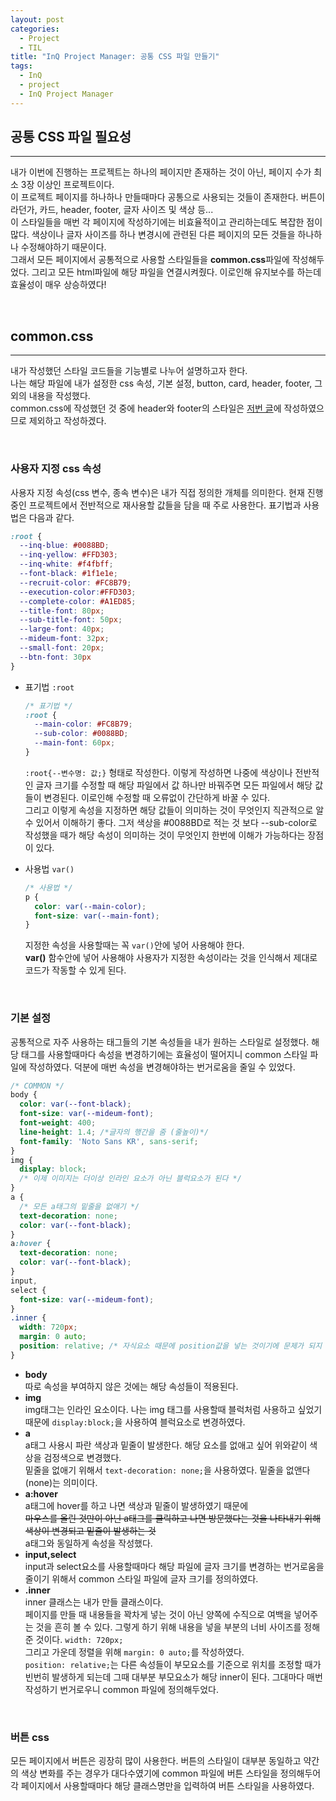 ```yaml
---
layout: post
categories:
  - Project
  - TIL
title: "InQ Project Manager: 공통 CSS 파일 만들기"
tags:
  - InQ
  - project
  - InQ Project Manager
---
```


## __공통 CSS 파일 필요성__
---

내가 이번에 진행하는 프로젝트는 하나의 페이지만 존재하는 것이 아닌, 페이지 수가 최소 3장 이상인 프로젝트이다.  
이 프로젝트 페이지를 하나하나 만들때마다 공통으로 사용되는 것들이 존재한다. 버튼이라던가, 카드, header, footer, 글자 사이즈 및 색상 등...  
이 스타일들을 매번 각 페이지에 작성하기에는 비효율적이고 관리하는데도 복잡한 점이 많다. 색상이나 글자 사이즈를 하나 변경시에 관련된 다른 페이지의 모든 것들을 하나하나 수정해야하기 때문이다.  
그래서 모든 페이지에서 공통적으로 사용할 스타일들을 **common.css**파일에 작성해두었다. 그리고 모든 html파일에 해당 파일을 연결시켜줬다. 이로인해 유지보수를 하는데 효율성이 매우 상승하였다!  

<br>

## __common.css__
---
내가 작성했던 스타일 코드들을 기능별로 나누어 설명하고자 한다.  
나는 해당 파일에 내가 설정한 css 속성, 기본 설정, button, card, header, footer, 그 외의 내용을 작성했다.  
common.css에 작성했던 것 중에 header와 footer의 스타일은 [저번 글](./2022-06-16-InQProject-header-footer.md)에 작성하였으므로 제외하고 작성하겠다.  

<br>

### __사용자 지정 css 속성__
  사용자 지정 속성(css 변수, 종속 변수)은 내가 직접 정의한 개체를 의미한다. 현재 진행중인 프로젝트에서 전반적으로 재사용할 값들을 담을 때 주로 사용한다. 표기법과 사용법은 다음과 같다. 
```css
:root {
  --inq-blue: #0088BD;
  --inq-yellow: #FFD303;
  --inq-white: #f4fbff;
  --font-black: #1f1e1e;
  --recruit-color: #FC8B79;
  --execution-color:#FFD303;
  --complete-color: #A1ED85;
  --title-font: 80px;
  --sub-title-font: 50px;
  --large-font: 40px;
  --mideum-font: 32px;
  --small-font: 20px;
  --btn-font: 30px
}
```
  - 표기법 `:root`
    ```css
    /* 표기법 */
    :root {
      --main-color: #FC8B79;
      --sub-color: #0088BD;
      --main-font: 60px;
    }
    ```
    `:root{--변수명: 값;}` 형태로 작성한다. 이렇게 작성하면 나중에 색상이나 전반적인 글자 크기를 수정할 때 해당 파일에서 값 하나만 바꿔주면 모든 파일에서 해당 값들이 변경된다. 이로인해 수정할 때 오류없이 간단하게 바꿀 수 있다.  
    그리고 이렇게 속성을 지정하면 해당 값들이 의미하는 것이 무엇인지 직관적으로 알 수 있어서 이해하기 좋다. 그저 색상을 #0088BD로 적는 것 보다 --sub-color로 작성했을 때가 해당 속성이 의미하는 것이 무엇인지 한번에 이해가 가능하다는 장점이 있다.

  - 사용법 `var()`
    ```css
    /* 사용법 */
    p {
      color: var(--main-color);
      font-size: var(--main-font);
    }
    ```
    지정한 속성을 사용할때는 꼭 `var()`안에 넣어 사용해야 한다.  
    **var()** 함수안에 넣어 사용해야 사용자가 지정한 속성이라는 것을 인식해서 제대로 코드가 작동할 수 있게 된다. 

<br>

### __기본 설정__
공통적으로 자주 사용하는 태그들의 기본 속성들을 내가 원하는 스타일로 설정했다. 해당 태그를 사용할때마다 속성을 변경하기에는 효율성이 떨어지니 common 스타일 파일에 작성하였다. 덕분에 매번 속성을 변경해야하는 번거로움을 줄일 수 있었다.
```css
/* COMMON */
body {
  color: var(--font-black);
  font-size: var(--mideum-font);
  font-weight: 400;
  line-height: 1.4; /*글자의 행간을 줌 (줄높이)*/
  font-family: 'Noto Sans KR', sans-serif;
}
img {
  display: block;
  /* 이제 이미지는 더이상 인라인 요소가 아닌 블럭요소가 된다 */
}
a {
  /* 모든 a태그의 밑줄을 없애기 */
  text-decoration: none;
  color: var(--font-black);
}
a:hover {
  text-decoration: none;
  color: var(--font-black);
}
input,
select {
  font-size: var(--mideum-font);
}
.inner {
  width: 720px;
  margin: 0 auto;
  position: relative; /* 자식요소 때문에 position값을 넣는 것이기에 문제가 되지 않기 위해 relative로 함 */
}
```
- __body__  
  따로 속성을 부여하지 않은 것에는 해당 속성들이 적용된다. 
- __img__  
  img태그는 인라인 요소이다. 나는 img 태그를 사용할때 블럭처럼 사용하고 싶었기 때문에  `display:block;`을 사용하여 블럭요소로 변경하였다.
- __a__  
  a태그 사용시 파란 색상과 밑줄이 발생한다. 해당 요소를 없애고 싶어 위와같이 색상을 검정색으로 변경했다.  
  밑줄을 없애기 위해서 `text-decoration: none;`을 사용하였다. 밑줄을 없앤다(none)는 의미이다.
- __a:hover__  
  a태그에 hover를 하고 나면 색상과 밑줄이 발생하였기 때문에   
  ~~마우스를 올린 것만이 아닌 a태그를 클릭하고 나면 방문했다는 것을 나타내기 위해 색상이 변경되고 밑줄이 발생하는 것~~  
  a태그와 동일하게 속성을 작성했다.
- __input,select__  
input과 select요소를 사용할때마다 해당 파일에 글자 크기를 변경하는 번거로움을 줄이기 위해서 common 스타일 파일에 글자 크기를 정의하였다.
- __.inner__  
inner 클래스는 내가 만들 클래스이다.  
페이지를 만들 때 내용들을 꽉차게 넣는 것이 아닌 양쪽에 수직으로 여백을 넣어주는 것을 흔히 볼 수 있다. 그렇게 하기 위해 내용을 넣을 부분의 너비 사이즈를 정해준 것이다. `width: 720px;`  
그리고 가운데 정렬을 위해 `margin: 0 auto;`를 작성하였다.  
`position: relative;`는 다른 속성들이 부모요소를 기준으로 위치를 조정할 때가 빈번히 발생하게 되는데 그때 대부분 부모요소가 해당 inner이 된다. 그대마다 매번 작성하기 번거로우니 common 파일에 정의해두었다. 

<br>

### __버튼 css__
모든 페이지에서 버튼은 굉장히 많이 사용한다. 버튼의 스타일이 대부분 동일하고 약간의 색상 변화를 주는 경우가 대다수였기에 common 파일에 버튼 스타일을 정의해두어 각 페이지에서 사용할때마다 해당 클래스명만을 입력하여 버튼 스타일을 사용하였다.